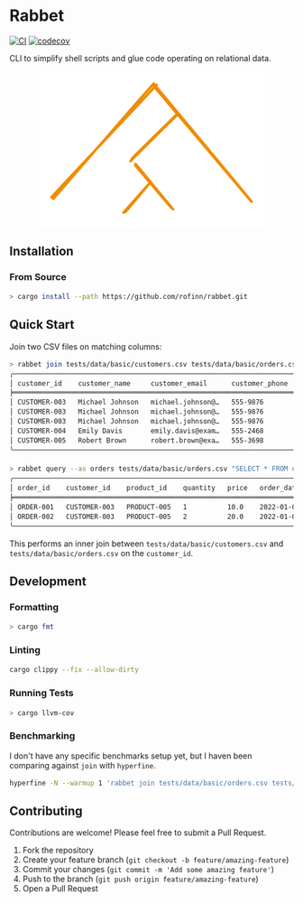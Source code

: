 # Rabbet

[![CI](https://github.com/rofinn/rabbet/workflows/CI/badge.svg)](https://github.com/rofinn/rabbet/actions?query=workflow%3ACI)
[![codecov](https://codecov.io/gh/rofinn/rabbet/branch/main/graph/badge.svg)](https://codecov.io/gh/rofinn/rabbet)

CLI to simplify shell scripts and glue code operating on relational data.

<p align="center">
    <img src="./docs/rabbet.svg" alt="Rabbet Joint Diagram" width="400" />
</p>

## Installation

### From Source

```sh
> cargo install --path https://github.com/rofinn/rabbet.git
```

## Quick Start

Join two CSV files on matching columns:

```bash
> rabbet join tests/data/basic/customers.csv tests/data/basic/orders.csv --on customer_id
╭─────────────────────────────────────────────────────────────────────────────────────────────────────────────────────────────────────────────────────────────────────────────────────────────────────────────────────────╮
│ customer_id    customer_name     customer_email      customer_phone   customer_address   customer_city   customer_state   customer_zipcode   customer_country   order_id    product_id    quantity   price   order_date │
╞═════════════════════════════════════════════════════════════════════════════════════════════════════════════════════════════════════════════════════════════════════════════════════════════════════════════════════════╡
│ CUSTOMER-003   Michael Johnson   michael.johnson@…   555-9876         789 Oak St         Anytown         CA               90210              USA                ORDER-001   PRODUCT-005   1          10.0    2022-01-01 │
│ CUSTOMER-003   Michael Johnson   michael.johnson@…   555-9876         789 Oak St         Anytown         CA               90210              USA                ORDER-002   PRODUCT-005   2          20.0    2022-01-02 │
│ CUSTOMER-003   Michael Johnson   michael.johnson@…   555-9876         789 Oak St         Anytown         CA               90210              USA                ORDER-003   PRODUCT-003   3          30.0    2022-01-03 │
│ CUSTOMER-004   Emily Davis       emily.davis@exam…   555-2468         321 Pine St        Anytown         CA               90210              USA                ORDER-004   PRODUCT-002   4          40.0    2022-01-04 │
│ CUSTOMER-005   Robert Brown      robert.brown@exa…   555-3698         654 Maple St       Anytown         CA               90210              USA                ORDER-005   PRODUCT-001   5          50.0    2022-01-05 │
╰─────────────────────────────────────────────────────────────────────────────────────────────────────────────────────────────────────────────────────────────────────────────────────────────────────────────────────────╯

> rabbet query --as orders tests/data/basic/orders.csv "SELECT * FROM orders WHERE product_id = 'PRODUCT-005'"
╭────────────────────────────────────────────────────────────────────────╮
│ order_id    customer_id    product_id    quantity   price   order_date │
╞════════════════════════════════════════════════════════════════════════╡
│ ORDER-001   CUSTOMER-003   PRODUCT-005   1          10.0    2022-01-01 │
│ ORDER-002   CUSTOMER-003   PRODUCT-005   2          20.0    2022-01-02 │
╰────────────────────────────────────────────────────────────────────────╯
```

This performs an inner join between `tests/data/basic/customers.csv` and `tests/data/basic/orders.csv` on the `customer_id`.

## Development

### Formatting

```sh
> cargo fmt
```

### Linting

```sh
cargo clippy --fix --allow-dirty
```

### Running Tests

```sh
> cargo llvm-cov
```

### Benchmarking

I don't have any specific benchmarks setup yet, but I haven been comparing against `join` with `hyperfine`.

```sh
hyperfine -N --warmup 1 'rabbet join tests/data/basic/orders.csv tests/data/basic/customers.csv --on customer_id'
```

## Contributing

Contributions are welcome! Please feel free to submit a Pull Request.

1. Fork the repository
2. Create your feature branch (`git checkout -b feature/amazing-feature`)
3. Commit your changes (`git commit -m 'Add some amazing feature'`)
4. Push to the branch (`git push origin feature/amazing-feature`)
5. Open a Pull Request
